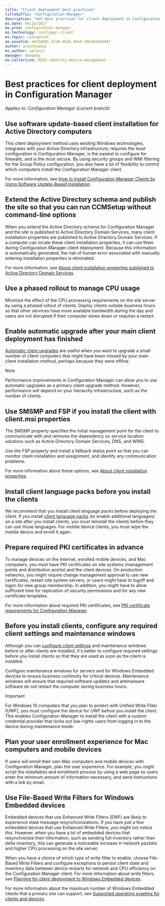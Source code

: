 ```yaml
---
title: "Client deployment best practices"
titleSuffix: "Configuration Manager"
description: "Get best practices for client deployment in Configuration Manager."
ms.date: 04/23/2017
ms.prod: configuration-manager
ms.technology: configmgr-client
ms.topic: conceptual
ms.assetid: a933d69c-5feb-4b2b-84e8-56b3b64d5947
author: aczechowski
ms.author: aaroncz
manager: dougeby
ms.collection: M365-identity-device-management
---
```

# Best practices for client deployment in Configuration Manager

*Applies to: Configuration Manager (current branch)*


## Use software update-based client installation for Active Directory computers  
 This client deployment method uses existing Windows technologies, integrates with your Active Directory infrastructure, requires the least configuration in Configuration Manager, is the easiest to configure for firewalls, and is the most secure. By using security groups and WMI filtering for the Group Policy configuration, you also have a lot of flexibility to control which computers install the Configuration Manager client.  

 For more information, see [How to Install Configuration Manager Clients by Using Software Update-Based Installation](../../../../core/clients/deploy/deploy-clients-to-windows-computers.md#BKMK_ClientSUP).  

## Extend the Active Directory schema and publish the site so that you can run CCMSetup without command-line options  
 When you extend the Active Directory schema for Configuration Manager and the site is published to Active Directory Domain Services, many client installation properties are published to Active Directory Domain Services. If a computer can locate these client installation properties, it can use them during Configuration Manager client deployment. Because this information is automatically generated, the risk of human error associated with manually entering installation properties is eliminated.  

 For more information, see [About client installation properties published to Active Directory Domain Services](../../../../core/clients/deploy/about-client-installation-properties-published-to-active-directory-domain-services.md).  

## Use a phased rollout to manage CPU usage  
 Minimize the effect of the CPU processing requirements on the site server by using a phased rollout of clients. Deploy clients outside business hours so that other services have more available bandwidth during the day and users are not disrupted if their computer slows down or requires a restart.  

## Enable automatic upgrade after your main client deployment has finished  
 [Automatic client upgrades](../../../../core/clients/manage/upgrade/upgrade-clients-for-windows-computers.md) are useful when you want to upgrade a small number of client computers that might have been missed by your main client installation method, perhaps because they were offline. 

> [!NOTE]  
>  Performance improvements in Configuration Manager can allow you to use automatic upgrades as a primary client upgrade method. However, performance will depend on your hierarchy infrastructure, such as the number of clients.  


## Use SMSMP and FSP if you install the client with client.msi properties  
 The SMSMP property specifies the initial management point for the client to communicate with and removes the dependency on service location solutions such as Active Directory Domain Services, DNS, and WINS.  

 Use the FSP property and install a fallback status point so that you can monitor client installation and assignment, and identify any communication problems.  

 For more information about these options, see [About client installation properties](../../../../core/clients/deploy/about-client-installation-properties.md).  

## Install client language packs before you install the clients  
We recommend that you install client language packs before deploying the client. If you install [client language packs](../../../../core/servers/deploy/install/language-packs.md) (to enable additional languages) on a site after you install clients, you must reinstall the clients before they can use those languages. For mobile device clients, you must wipe the mobile device and enroll it again.  

## Prepare required PKI certificates in advance  
 To manage devices on the Internet, enrolled mobile devices, and Mac computers, you must have PKI certificates on site systems (management points and distribution points) and the client devices. On production networks, you might require change management approval to use new certificates, restart site system servers, or users might have to logoff and logon for new group membership. In addition, you might have to allow sufficient time for replication of security permissions and for any new certificate templates.  

 For more information about required PKI certificates, see [PKI certificate requirements for Configuration Manager](../../../../core/plan-design/network/pki-certificate-requirements.md).  

## Before you install clients, configure any required client settings and maintenance windows  
 Although you can [configure client settings](../../../../core/clients/deploy/configure-client-settings.md) and maintenance windows before or after clients are installed, it's better to configure required settings before you install clients so that they are used as soon as the client is installed. 

 Configure maintenance windows for servers and for Windows Embedded devices to ensure business continuity for critical devices. Maintenance windows will ensure that required software updates and antimalware software do not restart the computer during business hours.  

> [!IMPORTANT]  
>  For Windows 10 computers that you plan to protect with Unified Write Filter (UWF), you must configure the device  for UWF before you install the client. This enables Configuration Manager to install the client with a custom credential provider that locks out low-rights users from logging in to the device during maintenance mode.  

## Plan your user enrollment experience for Mac computers and mobile devices   
 If users will enroll their own Mac computers and mobile devices with Configuration Manager, plan the user experience. For example, you might script the installation and enrollment process by using a web page so users enter the minimum amount of information necessary, and send  instructions with a link by email.  

## Use File-Based Write Filters for Windows Embedded devices 
 Embedded devices that use Enhanced Write Filters (EWF) are likely to experience state message resynchronizations. If you have just a few embedded devices that use Enhanced Write Filters, you might not notice this. However, when you have a lot of embedded devices that resynchronize their information, such as sending full inventory rather than delta inventory, this can generate a noticeable increase in network packets and higher CPU processing on the site server.  

 When you have a choice of which type of write filter to enable, choose File-Based Write Filters and configure exceptions to persist client state and inventory data between device restarts for network and CPU efficiency on the Configuration Manager client. For more information about write filters, see   [Planning for client deployment to Windows Embedded devices](../../../../core/clients/deploy/plan/planning-for-client-deployment-to-windows-embedded-devices.md).  

 For more information about the maximum number of Windows Embedded clients that a primary site can support, see [Supported operating sysetms for clients and devices](../../../../core/plan-design/configs/supported-operating-systems-for-clients-and-devices.md).  
